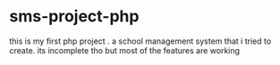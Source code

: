 # sms-project-php
this is my first php project . a school management system that i tried to create. its incomplete tho but most of the features are working
